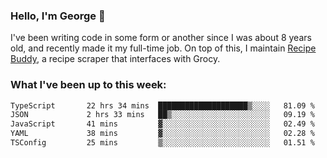 ### Hello, I'm George 👋

I've been writing code in some form or another since I was about 8 years old, and recently made it my full-time job. On top of this, I maintain [Recipe Buddy](https://github.com/georgegebbett/recipe-buddy), a recipe scraper that interfaces with Grocy.  

<!--
**georgegebbett/georgegebbett** is a ✨ _special_ ✨ repository because its `README.md` (this file) appears on your GitHub profile.

Here are some ideas to get you started:

- 🔭 I’m currently working on ...
- 🌱 I’m currently learning ...
- 👯 I’m looking to collaborate on ...
- 🤔 I’m looking for help with ...
- 💬 Ask me about ...
- 📫 How to reach me: ...
- 😄 Pronouns: ...
- ⚡ Fun fact: ...
-->

### What I've been up to this week:
<!--START_SECTION:waka-->

```txt
TypeScript       22 hrs 34 mins  ████████████████████▒░░░░   81.09 %
JSON             2 hrs 33 mins   ██▒░░░░░░░░░░░░░░░░░░░░░░   09.19 %
JavaScript       41 mins         ▓░░░░░░░░░░░░░░░░░░░░░░░░   02.49 %
YAML             38 mins         ▓░░░░░░░░░░░░░░░░░░░░░░░░   02.28 %
TSConfig         25 mins         ▒░░░░░░░░░░░░░░░░░░░░░░░░   01.51 %
```

<!--END_SECTION:waka-->

